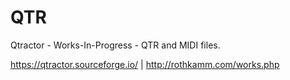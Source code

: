 # QTR

Qtractor - Works-In-Progress - QTR and MIDI files.

https://qtractor.sourceforge.io/
|
http://rothkamm.com/works.php
